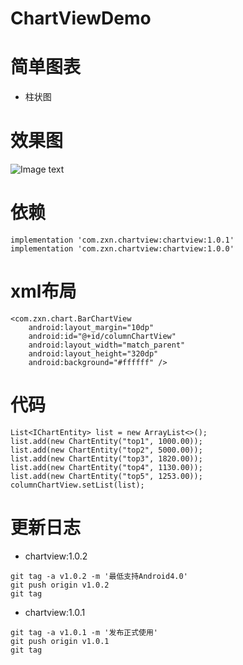 # ChartViewDemo

# 简单图表
- 柱状图

# 效果图
![Image text](https://github.com/zhang721688/ChartViewDemo/blob/master/image/image01.png)

# 依赖
```
implementation 'com.zxn.chartview:chartview:1.0.1'
implementation 'com.zxn.chartview:chartview:1.0.0'
```
# xml布局
```
<com.zxn.chart.BarChartView
    android:layout_margin="10dp"
    android:id="@+id/columnChartView"
    android:layout_width="match_parent"
    android:layout_height="320dp"
    android:background="#ffffff" />
```

# 代码
```
List<IChartEntity> list = new ArrayList<>();
list.add(new ChartEntity("top1", 1000.00));
list.add(new ChartEntity("top2", 5000.00));
list.add(new ChartEntity("top3", 1820.00));
list.add(new ChartEntity("top4", 1130.00));
list.add(new ChartEntity("top5", 1253.00));
columnChartView.setList(list);
```
# 更新日志
- chartview:1.0.2
```
git tag -a v1.0.2 -m '最低支持Android4.0'
git push origin v1.0.2
git tag
```
- chartview:1.0.1
```
git tag -a v1.0.1 -m '发布正式使用'
git push origin v1.0.1
git tag
```